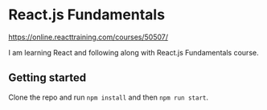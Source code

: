 # React.js Fundamentals

https://online.reacttraining.com/courses/50507/

I am learning React and following along with React.js Fundamentals course.

## Getting started

Clone the repo and run `npm install` and then `npm run start`.